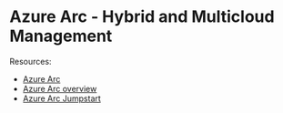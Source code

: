 # Azure Arc - Hybrid and Multicloud Management

Resources:
* [Azure Arc](https://azure.microsoft.com/en-us/services/azure-arc/)
* [Azure Arc overview](https://docs.microsoft.com/en-us/azure/azure-arc/overview/)
* [Azure Arc Jumpstart](https://azurearcjumpstart.io/)